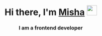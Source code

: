 <h1 align="center">Hi there, I'm <a href="https://daniilshat.ru/](https://vk.com/pozer403" target="_blank">Misha</a> 
<img src="https://github.com/blackcater/blackcater/raw/main/images/Hi.gif" height="32"/></h1>
<h3 align="center">I am a frontend developer</h3>
